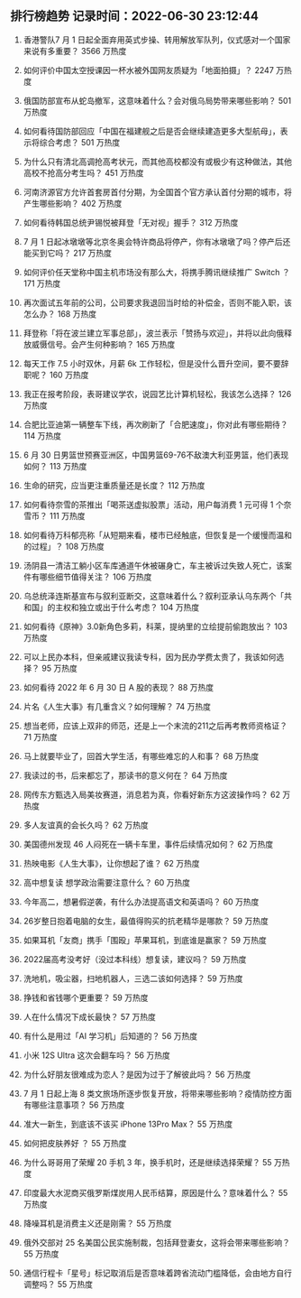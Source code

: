 
## 排行榜趋势 记录时间：2022-06-30 23:12:44
  
  1. 香港警队7 月 1 日起全面弃用英式步操、转用解放军队列，仪式感对一个国家来说有多重要？ 3566 万热度
    
  2. 如何评价中国太空授课因一杯水被外国网友质疑为「地面拍摄」？ 2247 万热度
    
  3. 俄国防部宣布从蛇岛撤军️，这意味着什么？会对俄乌局势带来哪些影响？ 501 万热度
    
  4. 如何看待国防部回应「中国在福建舰之后是否会继续建造更多大型航母」，表示将综合考虑？ 501 万热度
    
  5. 为什么只有清北高调抢高考状元，而其他高校都没有或极少有这种做法，其他高校不抢高分考生吗？ 451 万热度
    
  6. 河南济源官方允许首套房首付分期，为全国首个官方承认首付分期的城市，将产生哪些影响？ 402 万热度
    
  7. 如何看待韩国总统尹锡悦被拜登「无对视」握手？ 312 万热度
    
  8. 7 月 1 日起冰墩墩等北京冬奥会特许商品将停产，你有冰墩墩了吗？停产后还能买到它吗？ 217 万热度
    
  9. 如何评价任天堂称中国主机市场没有那么大，将携手腾讯继续推广 Switch ？ 171 万热度
    
  10. 再次面试五年前的公司，公司要求我退回当时给的补偿金，否则不能入职，该怎么办？ 168 万热度
    
  11. 拜登称「将在波兰建立军事总部」，波兰表示「赞扬与欢迎」，并将以此向俄释放威慑信号。会产生何种影响？ 165 万热度
    
  12. 每天工作 7.5 小时双休，月薪 6k 工作轻松，但是没什么晋升空间，要不要辞职呢？ 160 万热度
    
  13. 我正在报考阶段，表哥建议学农，说园艺比计算机轻松，我该怎么选择？ 126 万热度
    
  14. 合肥比亚迪第一辆整车下线，再次刷新了「合肥速度」，你对此有哪些期待？ 114 万热度
    
  15. 6 月 30 日男篮世预赛亚洲区，中国男篮69-76不敌澳大利亚男篮，他们表现如何？ 113 万热度
    
  16. 生命的研究，应当更注重质量还是长度？ 112 万热度
    
  17. 如何看待奈雪的茶推出「喝茶送虚拟股票」活动，用户每消费 1 元可得 1 个奈雪币？ 111 万热度
    
  18. 如何看待万科郁亮称「从短期来看，楼市已经触底，但恢复是一个缓慢而温和的过程」？ 108 万热度
    
  19. 汤阴县一清洁工躺小区车库通道午休被碾身亡，车主被诉过失致人死亡，该案件有哪些细节值得关注？ 106 万热度
    
  20. 乌总统泽连斯基宣布与叙利亚断交，这意味着什么？叙利亚承认乌东两个「共和国」的主权和独立或出于什么考虑？ 104 万热度
    
  21. 如何看待《原神》3.0新角色多莉，科莱，提纳里的立绘提前偷跑放出？ 103 万热度
    
  22. 可以上民办本科，但亲戚建议我读专科，因为民办学费太贵了，我该如何选择？ 95 万热度
    
  23. 如何看待 2022 年 6 月 30 日 A 股的表现？ 88 万热度
    
  24. 片名《人生大事》有几重含义？如何理解？ 74 万热度
    
  25. 想当老师，应该上双非的师范，还是上一个末流的211之后再考教师资格证？ 71 万热度
    
  26. 马上就要毕业了，回首大学生活，有哪些难忘的人和事？ 68 万热度
    
  27. 我读过的书，后来都忘了，那读书的意义何在？ 64 万热度
    
  28. 网传东方甄选入局美妆赛道，消息若为真，你看好新东方这波操作吗？ 62 万热度
    
  29. 多人友谊真的会长久吗？ 62 万热度
    
  30. 美国德州发现 46 人闷死在一辆卡车里，事件后续情况如何？ 62 万热度
    
  31. 热映电影《人生大事》，让你想起了谁？ 62 万热度
    
  32. 高中想复读 想学政治需要注意什么？ 60 万热度
    
  33. 今年高二，想暑假逆袭，有什么办法提高语文和英语吗？ 60 万热度
    
  34. 26岁整日抱着电脑的女生，最值得购买的抗老精华是哪款？ 59 万热度
    
  35. 如果耳机「友商」携手「围殴」苹果耳机，到底谁是赢家？ 59 万热度
    
  36. 2022届高考没考好（没过本科线）想复读，建议吗？ 59 万热度
    
  37. 洗地机，吸尘器，扫地机器人，三选二该如何选择？ 59 万热度
    
  38. 挣钱和省钱哪个更重要？ 59 万热度
    
  39. 人在什么情况下成长最快？ 57 万热度
    
  40. 有什么是用过「AI 学习机」后知道的？ 56 万热度
    
  41. 小米 12S Ultra 这次会翻车吗？ 56 万热度
    
  42. 为什么好朋友很难成为恋人？是因为过于了解彼此吗？ 56 万热度
    
  43. 7 月 1 日起上海 8 类文旅场所逐步恢复开放，将带来哪些影响？疫情防控方面有哪些注意事项？ 56 万热度
    
  44. 准大一新生，到底该不该买 iPhone 13Pro Max？ 55 万热度
    
  45. 如何把皮肤养好 ？ 55 万热度
    
  46. 为什么哥哥用了荣耀 20 手机 3 年，换手机时，还是继续选择荣耀？ 55 万热度
    
  47. 印度最大水泥商买俄罗斯煤炭用人民币结算，原因是什么？意味着什么？ 55 万热度
    
  48. 降噪耳机是消费主义还是刚需？ 55 万热度
    
  49. 俄外交部对 25 名美国公民实施制裁，包括拜登妻女，这将会带来哪些影响？ 55 万热度
    
  50. 通信行程卡「星号」标记取消后是否意味着跨省流动门槛降低，会由地方自行调整吗？ 55 万热度
    